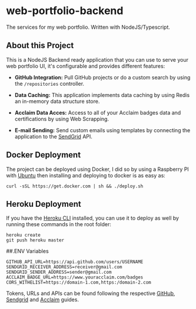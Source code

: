 # web-portfolio-backend
The services for my web portfolio. Written with NodeJS/Typescript.

## About this Project
This is a NodeJS Backend ready application that you can use to serve your web portfolio UI, it's configurable and provides different features:

* **GitHub Integration:** Pull GitHub projects or do a custom search by using the `/repositories` controller.

* **Data Caching:** This application implements data caching by using Redis an in-memory data structure store.

* **Acclaim Data Acces:** Access to all of your Acclaim badges data and certifications by using Web Scrapping.

* **E-mail Sending:** Send custom emails using templates by connecting the application to the [SendGrid](https://sendgrid.com/) API.

## Docker Deployment
The project can be deployed using Docker, I did so by using a Raspberry PI with [Ubuntu](https://ubuntu.com/download/raspberry-pi) then installing and deploying to docker is as easy as:
```shell
curl -sSL https://get.docker.com | sh && ./deploy.sh
```

## Heroku Deployment
If you have the [Heroku CLI](https://devcenter.heroku.com/articles/heroku-cli) installed, you can use it to deploy as well by running these commands in the root folder:
```shell
heroku create
git push heroku master
```

##.ENV Variables
```shell
GITHUB_API_URL=https://api.github.com/users/USERNAME
SENDGRID_RECEIVER_ADDRESS=receiver@gmail.com
SENDGRID_SENDER_ADDRESS=sender@gmail.com
ACCLAIM_BADGE_URL=https://www.youracclaim.com/badges
CORS_WITHELIST=https://domain-1.com,https:/domain-2.com
```

Tokens, URLs and APIs can be found following the respective [GitHub](https://docs.github.com/en/free-pro-team@latest/github/authenticating-to-github/creating-a-personal-access-token), [Sendgrid](https://sendgrid.com/docs/ui/account-and-settings/api-keys/) and [Acclaim](https://support.youracclaim.com/hc/en-us/articles/360039852511-How-do-I-share-my-Acclaim-Profile-) guides.